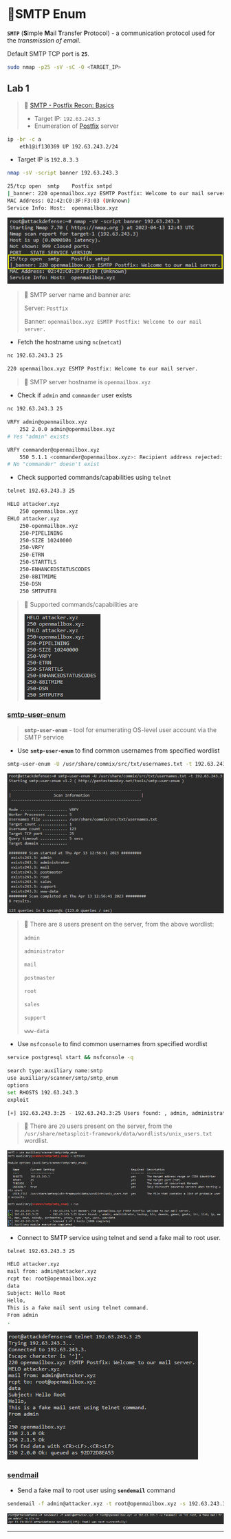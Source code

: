 # 🔬SMTP Enum

**`SMTP`** (**S**imple **M**ail **T**ransfer **P**rotocol) - a communication protocol used for the *transmission of email*.

Default SMTP TCP port is **`25`**.

```bash
sudo nmap -p25 -sV -sC -O <TARGET_IP>
```

## Lab 1

>  🔬  [SMTP - Postfix Recon: Basics](https://www.attackdefense.com/challengedetails?cid=516)
>
>  - Target IP: `192.63.243.3`
>  - Enumeration of [Postfix](https://www.postfix.org/) server

```bash
ip -br -c a
	eth1@if130369 UP 192.63.243.2/24
```

- Target IP is `192.8.3.3`

```bash
nmap -sV -script banner 192.63.243.3
```

```bash
25/tcp open  smtp    Postfix smtpd
|_banner: 220 openmailbox.xyz ESMTP Postfix: Welcome to our mail server.
MAC Address: 02:42:C0:3F:F3:03 (Unknown)
Service Info: Host:  openmailbox.xyz
```

![](.gitbook/assets/image-20230413144437237.png)

> 📌 SMTP server name and banner are:
>
> Server: `Postfix`
>
> Banner: `openmailbox.xyz ESMTP Postfix: Welcome to our mail server.`

- Fetch the hostname using `nc`(`netcat`)

```bash
nc 192.63.243.3 25
```

```bash
220 openmailbox.xyz ESMTP Postfix: Welcome to our mail server.
```

> 📌 SMTP server hostname is `openmailbox.xyz`

- Check if `admin` and `commander` user exists

```bash
nc 192.63.243.3 25
```

```bash
VRFY admin@openmailbox.xyz
	252 2.0.0 admin@openmailbox.xyz
# Yes "admin" exists
```

```bash
VRFY commander@openmailbox.xyz
	550 5.1.1 <commander@openmailbox.xyz>: Recipient address rejected: User unknown in local recipient table
# No "commander" doesn't exist
```

- Check supported commands/capabilities using `telnet`

```bash
telnet 192.63.243.3 25
```

```bash
HELO attacker.xyz
	250 openmailbox.xyz
EHLO attacker.xyz
    250-openmailbox.xyz
    250-PIPELINING
    250-SIZE 10240000
    250-VRFY
    250-ETRN
    250-STARTTLS
    250-ENHANCEDSTATUSCODES
    250-8BITMIME
    250-DSN
    250 SMTPUTF8
```

> 📌 Supported commands/capabilities are
>
> ![](.gitbook/assets/image-20230413145251626.png)

### [smtp-user-enum](https://pentestmonkey.net/tools/user-enumeration/smtp-user-enum)

> **`smtp-user-enum`** - tool for enumerating OS-level user account via the SMTP service

- Use **`smtp-user-enum`** to find common usernames from specified wordlist

```bash
smtp-user-enum -U /usr/share/commix/src/txt/usernames.txt -t 192.63.243.3
```

![smtp-user-enum](.gitbook/assets/image-20230413145845823.png)

> 📌 There are `8` users present on the server, from the above wordlist:
>
> `admin`
>
> `administrator`
>
> `mail`
>
> `postmaster`
>
> `root`
>
> `sales`
>
> `support`
>
> `www-data`

- Use `msfconsole` to find common usernames from specified wordlist

```bash
service postgresql start && msfconsole -q
```

```bash
search type:auxiliary name:smtp
use auxiliary/scanner/smtp/smtp_enum
options
set RHOSTS 192.63.243.3
exploit
```

```bash
[+] 192.63.243.3:25 - 192.63.243.3:25 Users found: , admin, administrator, backup, bin, daemon, games, gnats, irc, list, lp, mail, man, news, nobody, postmaster, proxy, sync, sys, uucp, www-data
```

> 📌 There are `20` users present on the server, from the `/usr/share/metasploit-framework/data/wordlists/unix_users.txt` wordlist.

![Metasploit - auxiliary/scanner/smtp/smtp_enum](.gitbook/assets/image-20230413151315318.png)

- Connect to SMTP service using telnet and send a fake mail to root user.

```bash
telnet 192.63.243.3 25
```

```bash
HELO attacker.xyz
mail from: admin@attacker.xyz
rcpt to: root@openmailbox.xyz
data
Subject: Hello Root
Hello,
This is a fake mail sent using telnet command.
From admin
.
```

![image-20230413151735850](.gitbook/assets/image-20230413151735850.png)

### [sendmail](https://www.postfix.org/sendmail.1.html)

- Send a fake mail to root user using **`sendemail`** command

```bash
sendemail -f admin@attacker.xyz -t root@openmailbox.xyz -s 192.63.243.3 -u Fakemail -m "Hi root, a fake mail from admin" -o tls=no
```

![sendemail](.gitbook/assets/image-20230413151907909.png)

------

